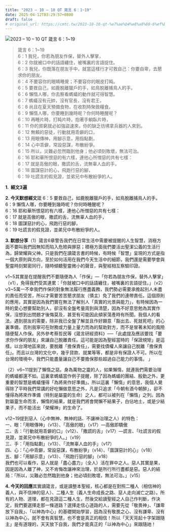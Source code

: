 ```yaml
---
title: "2023 – 10 – 10 QT 箴言 6：1~19"
date: 2025-04-12T03:29:57+0800
draft: false
# original_url: https://cmtc.tw/2023-10-10-qt-%e7%ae%b4%e8%a8%80-6%ef%bc%9a119
---
```


![2023 – 10 – 10 QT  箴言 6：1\~19](/images/qt.jpg  "2023 – 10 – 10 QT  箴言 6：1\~19")

> 箴言 6：1\~19  
> 6：1 我兒，你若為朋友作保，替外人擊掌，  
> 6：2 你就被口中的話語纏住，被嘴裏的言語捉住。  
> 6：3 我兒，你既落在朋友手中，就當這樣行才可救自己：你要自卑，去懇求你的朋友。  
> 6：4 不要容你的眼睛睡覺；不要容你的眼皮打盹。  
> 6：5 要救自己，如鹿脫離獵戶的手，如鳥脫離捕鳥人的手。  
> 6：6 懶惰人哪，你去察看螞蟻的動作就可得智慧。  
> 6：7 螞蟻沒有元帥，沒有官長，沒有君王，  
> 6：8 尚且在夏天預備食物，在收割時聚斂糧食。  
> 6：9 懶惰人哪，你要睡到幾時呢？你何時睡醒呢？  
> 6：10 再睡片時，打盹片時，抱著手躺臥片時，  
> 6：11 你的貧窮就必如強盜速來，你的缺乏彷彿拿兵器的人來到。  
> 6：12 無賴的惡徒，行動就用乖僻的口，  
> 6：13 用眼傳神，用腳示意，用指點劃，  
> 6：14 心中乖僻，常設惡謀，布散紛爭。  
> 6：15 所以，災難必忽然臨到他身；他必頃刻敗壞，無法可治。  
> 6：16 耶和華所恨惡的有六樣，連他心所憎惡的共有七樣：  
> 6：17 就是高傲的眼，撒謊的舌，流無辜人血的手，  
> 6：18 圖謀惡計的心，飛跑行惡的腳，  
> 6：19 吐謊言的假見證，並弟兄中布散紛爭的人。

**1.  經文3遍**

**2. 今天默想經文**箴 6：5 要救自己，如鹿脫離獵戶的手，如鳥脫離捕鳥人的手。  
6：9 懶惰人哪，你要睡到幾時呢？你何時睡醒呢？  
6：16 耶和華所恨惡的有六樣，連他心所憎惡的共有七樣：  
6：17 就是高傲的眼，撒謊的舌，流無辜人血的手，  
6：18 圖謀惡計的心，飛跑行惡的腳，  
6：19 吐謊言的假見證，並弟兄中布散紛爭的人。

**3. 默想分享**（1）箴言6章警告我們在日常生活中需要被提醒的人生智慧，消極方面不要叫我們因無知而陷入危險與罪惡；積極方面我們要活出聖潔公義的生活行為，歸榮耀與父神。只是我們在讀箴言書的時候，有時候「智慧」呈現的方式是指一個大原則與方向，至於如何活用在我們今天生活中的細節，我們還是需要學會與聖靈時刻緊密同行，隨時傾聽聖靈微小的聲音，與聖經相互察驗印證。

v1\~5其實是在提醒我們不要隨便為人「作保」—「你若為朋友作保，替外人擊掌」（v1），免得我們受其連累：「你就被口中的話語纏住，被嘴裏的言語捉住。」（v2）v3\~5萬一不幸我們作保的對象無法履行應盡義務，我們勢必需要承擔起別人未盡的責任而受苦，所以才需要苦苦懇求朋友（債主）免了我們的連帶責任。這個原則的應用，其實是因為我們實在無法了解別人「真實的光景與能力」，有時候因為一時的愛心想要幫助別人，卻沒有全盤考量周到與清楚，因為不好意思勉為其實作保，沒想到出問題才後悔莫及，甚至有可能因此傾家蕩產時有所聞。我個人的看法，遇到朋友的需要，除非我已全盤了解並且作好願意「豁出去、死就死吧」的心裏準備，否則我寧可在財務或力量上量力而為的幫助對方，而不是冒著未知的風險隨便幫人作保。另外參考蔡哲民等《箴言研經資料》──「此處提及應該要找「要求你作保的朋友」來讓自己脫離責任。這可能是因為聖經當時的「保證規矩」是這樣。以台灣地區來說，要脫離「擔保責任」，需要找債權人來讓自己脫離「擔保責任」。而且以台灣的文化中，幾乎貸款、就業等等，都是非有保證人不可。所以在台灣的環境中，我們只能盡量讓自己不要擔保那些超過自己能力的事情。 」

（2）v6\~11提到了懶惰之惡。身為萬物之靈的人，如果懶惰，就連我們需要治理的螞蟻都還不如。這裏拿螞蟻當作例子提醒，除了因為螞蟻的團結、殷勤之外，更重要的智慧是螞蟻懂得「為將來作好準備」。所以這裏「懶惰」的意思，我個人覺得除了平時我們常講的好吃懶做意思之外，凡是只追求「今朝有酒今朝醉」，卻不懂得為將來作準備（特別是屬靈的生命）之人，都可以被列在「懶惰」之列。因為對屬靈生命而言，懶惰的結果，就是我們將會閒懶不結果子，白佔地土，或是少結果子，而不能活出「榮耀神」的生命了。

v12\~19提到惡人（心中無神、無神的話、不讓神治理之人）的特色：  
一、眼：「用眼傳神」（v13）、「高傲的眼」（v17）—高傲即驕傲  
二、舌：「行動就用乖僻的口」（v12）、「撒謊的舌」（v17）—謊言、「吐謊言的假見證，並弟兄中布散紛爭的人。」（v19）  
三、手：「用指點劃」（v13）、「流無辜人血的手」（v17）  
四、心：「心中乖僻，常設惡謀，布散紛爭」（v14）、「圖謀惡計的心」（v18）  
五、腳：「用腳示意」（v13）、「飛跑行惡的腳」（v18）  
我們也可以看作，惡人就是「盡心盡力」（全人）活在罪中之人。惡人其實是果，因是因為人離了神，又不肯悔改讓神來治理，於是所行所行盡都是惡。惡人的結局：「所以，災難必忽然臨到他身；他必頃刻敗壞，無法可治。」（v15）

**4. 今天的回應**其實讀箴言，或是讀整本聖經，核心都是在對照二種人（相信神的義人，與不信神的惡人）、二種人生（義人生命成長之路、惡人走向滅亡之路）。所有的人物、道理，都在見證這二種人生，然後交給讀聖經之人自己作判斷，作決定，我們要選擇走那一條道路？選擇走信心道路的人，需要先從「敬畏神」、「謙卑放下自我」、「以神為中心」的基礎開始學習，因為沒有敬畏之心、沒有謙卑、沒有以神為中心，就不會有真智慧，也不會是真正的相信！所以「天天背起十字架跟隨主」是有道理的，天天放下自我，我們才能真正的「以神為中心」來跟隨祂！